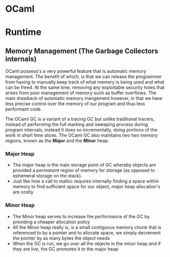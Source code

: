 OCaml
=====
# Runtime #

## Memory Management (The Garbage Collectors internals) ##
OCaml possess's a very powerful feature that is automatic memory
management. The benefit of which, is that we can release the
programmer from having to manually keep track of what memory is being
used and what can be freed. At the same time, removing any exploitable
security holes that arises from poor management of memory such as
buffer overflows. The main drawback of automatic memory mangement
however, is that we have less precise control over the memory of our
program and thus less performant code.

The OCaml GC is a variant of a tracing GC but unlike traditional
tracers, instead of performing the full marking and sweeping process
during program intervals, instead it does so incrementally, doing
portions of the work in short time slices. The OCaml GC also maintains
two two memory regions, known as the **Major** and the **Minor** heap.

### Major Heap ###
  * The major heap is the main storage point of GC whereby objects are
    provided a *permanent* region of memory for storage (as opposed to
    ephemeral storage on the stack).
  * Just like how a call to malloc requires internally finding a space
    within memory to find sufficient space for our object, major heap
    allocation's are costly

### Minor Heap ###
  * The Minor heap serves to increase the performance of the GC by
    providing a cheaper allocation policy
  * All the Minor heap really is, is a small contiguous memory chunk
    that is referenced to by a pointer and to allocate space, we
    simply decrement the pointer by as many bytes the object needs
  * When the GC is run, we go over all the objects in the minor heap
    and if they are live, the GC promotes it to the major heap
